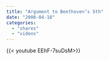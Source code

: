```yaml
---
title: "Argument to Beethoven’s 5th"
date: "2008-04-18"
categories:
  - "shares"
  - "videos"
---
```


<div style="width: 70vw;">{{< youtube EEhF-7suDsM>}}</div>
